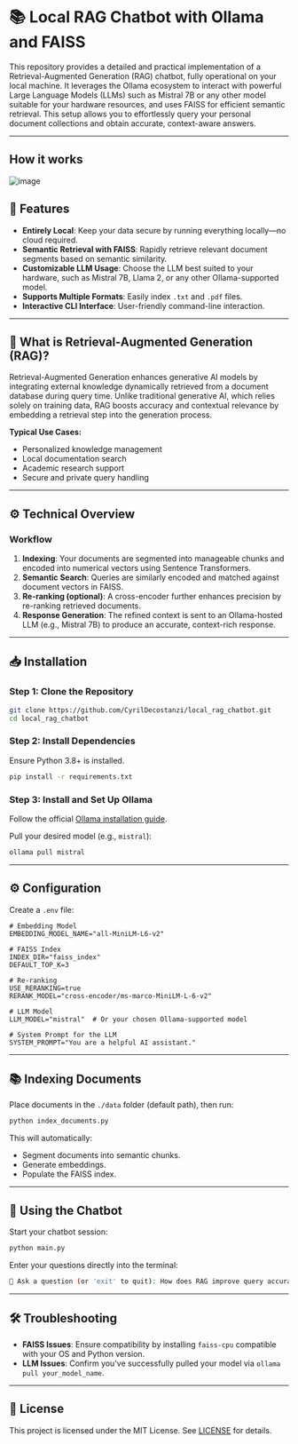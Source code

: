 # 📚 Local RAG Chatbot with Ollama and FAISS

This repository provides a detailed and practical implementation of a Retrieval-Augmented Generation (RAG) chatbot, fully operational on your local machine. It leverages the Ollama ecosystem to interact with powerful Large Language Models (LLMs) such as Mistral 7B or any other model suitable for your hardware resources, and uses FAISS for efficient semantic retrieval. This setup allows you to effortlessly query your personal document collections and obtain accurate, context-aware answers.

---
## How it works

![image](https://github.com/user-attachments/assets/ea7e6be7-24a4-4715-978a-7b1e878eaf6d)


## 🚀 Features

-   **Entirely Local**: Keep your data secure by running everything locally—no cloud required.
-   **Semantic Retrieval with FAISS**: Rapidly retrieve relevant document segments based on semantic similarity.
-   **Customizable LLM Usage**: Choose the LLM best suited to your hardware, such as Mistral 7B, Llama 2, or any other Ollama-supported model.
-   **Supports Multiple Formats**: Easily index `.txt` and `.pdf` files.
-   **Interactive CLI Interface**: User-friendly command-line interaction.

---

## 📖 What is Retrieval-Augmented Generation (RAG)?

Retrieval-Augmented Generation enhances generative AI models by integrating external knowledge dynamically retrieved from a document database during query time. Unlike traditional generative AI, which relies solely on training data, RAG boosts accuracy and contextual relevance by embedding a retrieval step into the generation process.

**Typical Use Cases:**

-   Personalized knowledge management
-   Local documentation search
-   Academic research support
-   Secure and private query handling

---

## ⚙️ Technical Overview

### Workflow

1. **Indexing**: Your documents are segmented into manageable chunks and encoded into numerical vectors using Sentence Transformers.
2. **Semantic Search**: Queries are similarly encoded and matched against document vectors in FAISS.
3. **Re-ranking (optional)**: A cross-encoder further enhances precision by re-ranking retrieved documents.
4. **Response Generation**: The refined context is sent to an Ollama-hosted LLM (e.g., Mistral 7B) to produce an accurate, context-rich response.

---

## 📥 Installation

### Step 1: Clone the Repository

```bash
git clone https://github.com/CyrilDecostanzi/local_rag_chatbot.git
cd local_rag_chatbot
```

### Step 2: Install Dependencies

Ensure Python 3.8+ is installed.

```bash
pip install -r requirements.txt
```

### Step 3: Install and Set Up Ollama

Follow the official [Ollama installation guide](https://github.com/ollama/ollama).

Pull your desired model (e.g., `mistral`):

```bash
ollama pull mistral
```

---

## ⚙️ Configuration

Create a `.env` file:

```env
# Embedding Model
EMBEDDING_MODEL_NAME="all-MiniLM-L6-v2"

# FAISS Index
INDEX_DIR="faiss_index"
DEFAULT_TOP_K=3

# Re-ranking
USE_RERANKING=true
RERANK_MODEL="cross-encoder/ms-marco-MiniLM-L-6-v2"

# LLM Model
LLM_MODEL="mistral"  # Or your chosen Ollama-supported model

# System Prompt for the LLM
SYSTEM_PROMPT="You are a helpful AI assistant."
```

---

## 📚 Indexing Documents

Place documents in the `./data` folder (default path), then run:

```bash
python index_documents.py
```

This will automatically:

-   Segment documents into semantic chunks.
-   Generate embeddings.
-   Populate the FAISS index.

---

## 🤖 Using the Chatbot

Start your chatbot session:

```bash
python main.py
```

Enter your questions directly into the terminal:

```bash
💬 Ask a question (or 'exit' to quit): How does RAG improve query accuracy?
```

---

## 🛠 Troubleshooting

-   **FAISS Issues**: Ensure compatibility by installing `faiss-cpu` compatible with your OS and Python version.
-   **LLM Issues**: Confirm you've successfully pulled your model via `ollama pull your_model_name`.

---

## 📜 License

This project is licensed under the MIT License. See [LICENSE](LICENSE) for details.
